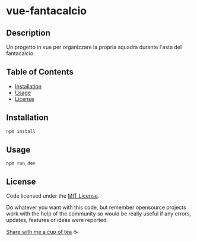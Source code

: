 # vue-fantacalcio


## Description

Un progetto in vue per organizzare la propria squadra durante l'asta del fantacalcio.

## Table of Contents

- [Installation](#installation)
- [Usage](#usage)
- [License](#license)

## Installation

```bash
npm install
```

## Usage 

```
npm run dev
```

## License

Code licensed under the [MIT License](https://github.com/BlorisL/php-tsuruya/blob/main/LICENSE).

Do whatever you want with this code, but remember opensource projects work with the help of the community so would be really useful if any errors, updates, features or ideas were reported.

[Share with me a cup of tea](https://www.buymeacoffee.com/bloris) ☕